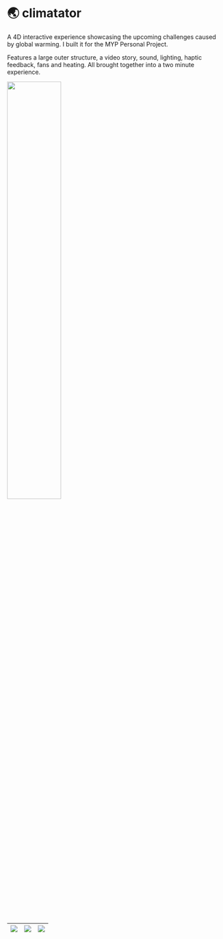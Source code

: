 # 🌏 climatator

A 4D interactive experience showcasing the upcoming challenges caused by global warming. I built it for the MYP Personal Project.

Features a large outer structure, a video story, sound, lighting, haptic feedback, fans and heating. All brought together into a two minute experience.

<a href="https://climatator.co/video">
  <img src="https://cloud-cyn7rfs4z-hack-club-bot.vercel.app/0screenshot_2021-02-28_at_4.57.33_pm.png" width="50%">
</a>

|   <img src="https://user-images.githubusercontent.com/39828164/110227449-9aacaf00-7f33-11eb-8388-b35796dc15e0.jpg">   | <img src="https://user-images.githubusercontent.com/39828164/110227444-95e7fb00-7f33-11eb-9779-96c571958010.jpg">  | <img src="https://user-images.githubusercontent.com/39828164/110227447-97b1be80-7f33-11eb-876d-bf8836e257a8.jpg"> |
| ----------- | ----------- | ----------- |
